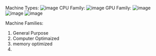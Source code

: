 Machine Types:
![image](https://github.com/user-attachments/assets/89c9c724-2b14-4de7-90a2-70eaa3e87685)
CPU Family:
![image](https://github.com/user-attachments/assets/b1a65600-fbd5-4b43-a3ca-c97d01b8167f)
GPU Family:
![image](https://github.com/user-attachments/assets/f778e67d-00e4-4258-bd85-27efa48ab0f4)
![image](https://github.com/user-attachments/assets/26959a4b-a691-4970-b160-f41b22cebdc9)
![image](https://github.com/user-attachments/assets/246081f6-21b8-4a5d-8247-c8ccaeb0a0fa)


Machine Families:
1. General Purpose
2. Computer Optimaized
3. memory optimized
4. 
